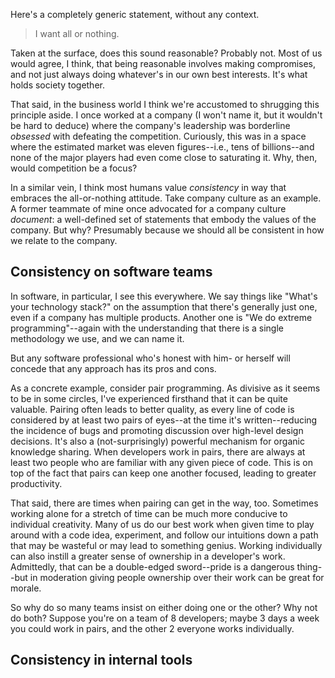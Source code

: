 Here's a completely generic statement, without any context.

> I want all or nothing.

Taken at the surface, does this sound reasonable? Probably not. Most of us would agree, I think, that being reasonable involves making compromises, and not just always doing whatever's in our own best interests. It's what holds society together.

That said, in the business world I think we're accustomed to shrugging this principle aside. I once worked at a company (I won't name it, but it wouldn't be hard to deduce) where the company's leadership was borderline *obsessed* with defeating the competition. Curiously, this was in a space where the estimated market was eleven figures--i.e., tens of billions--and none of the major players had even come close to saturating it. Why, then, would competition be a focus?

In a similar vein, I think most humans value *consistency* in way that embraces the all-or-nothing attitude. Take company culture as an example. A former teammate of mine once advocated for a company culture *document*: a well-defined set of statements that embody the values of the company. But why? Presumably because we should all be consistent in how we relate to the company.

Consistency on software teams
-----------------------------

In software, in particular, I see this everywhere. We say things like "What's your technology stack?" on the assumption that there's generally just one, even if a company has multiple products. Another one is "We do extreme programming"--again with the understanding that there is a single methodology we use, and we can name it.

But any software professional who's honest with him- or herself will concede that any approach has its pros and cons.

As a concrete example, consider pair programming. As divisive as it seems to be in some circles, I've experienced firsthand that it can be quite valuable. Pairing often leads to better quality, as every line of code is considered by at least two pairs of eyes--at the time it's written--reducing the incidence of bugs and promoting discussion over high-level design decisions. It's also a (not-surprisingly) powerful mechanism for organic knowledge sharing. When developers work in pairs, there are always at least two people who are familiar with any given piece of code. This is on top of the fact that pairs can keep one another focused, leading to greater productivity.

That said, there are times when pairing can get in the way, too. Sometimes working alone for a stretch of time can be much more conducive to individual creativity. Many of us do our best work when given time to play around with a code idea, experiment, and follow our intuitions down a path that may be wasteful or may lead to something genius. Working individually can also instill a greater sense of ownership in a developer's work. Admittedly, that can be a double-edged sword--pride is a dangerous thing--but in moderation giving people ownership over their work can be great for morale.

So why do so many teams insist on either doing one or the other? Why not do both? Suppose you're on a team of 8 developers; maybe 3 days a week you could work in pairs, and the other 2 everyone works individually.

Consistency in internal tools
-----------------------------

